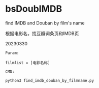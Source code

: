 # bsDoubIMDB


find IMDB and Douban by film's name 

根据电影名，找豆瓣词条页和IMDB页

20230330


```
Param:

filmlist = [电影名称]
```



```
CMD:

python3 find_imdb_douban_by_filmname.py
```
